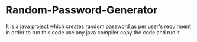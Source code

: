 # Random-Password-Generator
It is a java project which creates random password as per user's requirment
in order to run this code use any java compiler copy the code and run it
